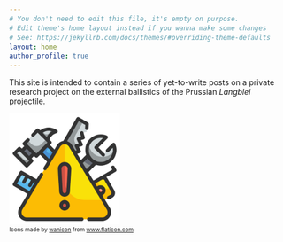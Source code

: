 ```yaml
---
# You don't need to edit this file, it's empty on purpose.
# Edit theme's home layout instead if you wanna make some changes
# See: https://jekyllrb.com/docs/themes/#overriding-theme-defaults
layout: home
author_profile: true
---
```


This site is intended to contain a series of yet-to-write posts on a private research project on the external ballistics of the Prussian *Langblei* projectile. 

<img src="./assets/images/warning.png" alt="drawing" style="width:200px;"/>
<div  style="font-size:10px">Icons made by <a href="https://www.flaticon.com/authors/wanicon" title="wanicon">wanicon</a> from <a href="https://www.flaticon.com/" title="Flaticon">www.flaticon.com</a></div>